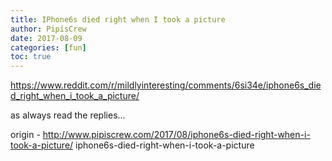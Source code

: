 ```yaml
---
title: IPhone6s died right when I took a picture
author: PipisCrew
date: 2017-08-09
categories: [fun]
toc: true
---
```


https://www.reddit.com/r/mildlyinteresting/comments/6si34e/iphone6s_died_right_when_i_took_a_picture/

as always read the replies...

origin - http://www.pipiscrew.com/2017/08/iphone6s-died-right-when-i-took-a-picture/ iphone6s-died-right-when-i-took-a-picture